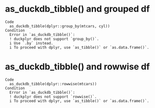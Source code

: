 # as_duckdb_tibble() and grouped df

    Code
      as_duckdb_tibble(dplyr::group_by(mtcars, cyl))
    Condition
      Error in `as_duckdb_tibble()`:
      ! duckplyr does not support `group_by()`.
      i Use `.by` instead.
      i To proceed with dplyr, use `as_tibble()` or `as.data.frame()`.

# as_duckdb_tibble() and rowwise df

    Code
      as_duckdb_tibble(dplyr::rowwise(mtcars))
    Condition
      Error in `as_duckdb_tibble()`:
      ! duckplyr does not support `rowwise()`.
      i To proceed with dplyr, use `as_tibble()` or `as.data.frame()`.

